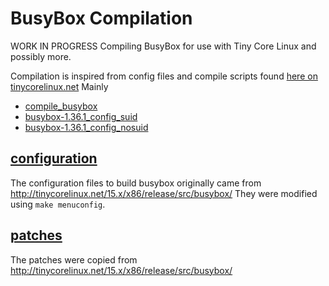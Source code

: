 # BusyBox Compilation
WORK IN PROGRESS
Compiling BusyBox for use with Tiny Core Linux and possibly more.

Compilation is inspired from config files and compile scripts found [here on tinycorelinux.net](http://tinycorelinux.net/15.x/x86/release/src/busybox/)
Mainly
- [compile_busybox](http://tinycorelinux.net/15.x/x86/release/src/busybox/compile_busybox)
- [busybox-1.36.1_config_suid](http://tinycorelinux.net/15.x/x86/release/src/busybox/busybox-1.36.1_config_suid)
- [busybox-1.36.1_config_nosuid](http://tinycorelinux.net/15.x/x86/release/src/busybox/busybox-1.36.1_config_nosuid)

## [configuration](./configuration)
The configuration files to build busybox originally came from http://tinycorelinux.net/15.x/x86/release/src/busybox/
They were modified using `make menuconfig`.

## [patches](./patches)
The patches were copied from http://tinycorelinux.net/15.x/x86/release/src/busybox/

